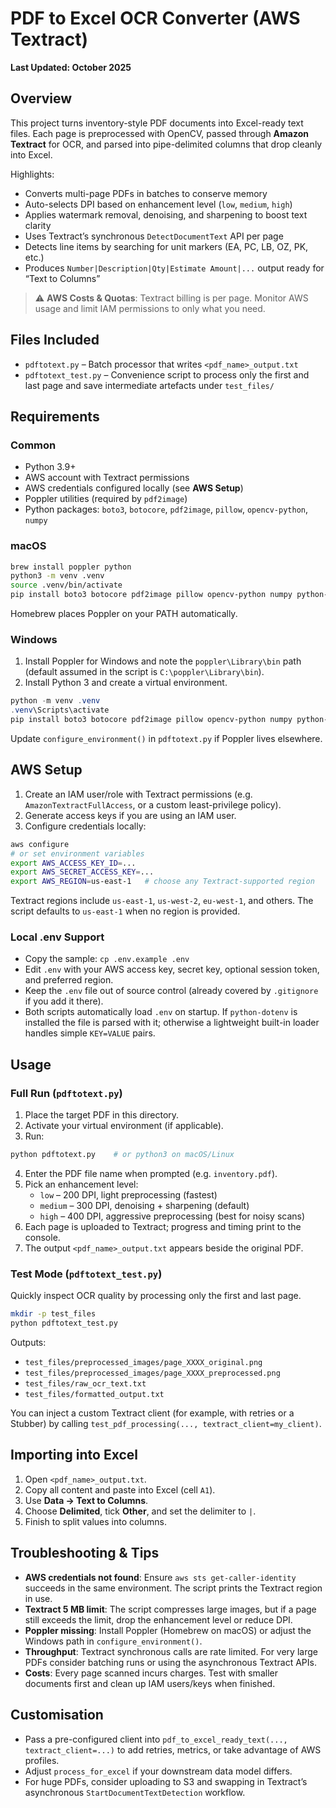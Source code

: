# PDF to Excel OCR Converter (AWS Textract)

**Last Updated: October 2025**

## Overview

This project turns inventory-style PDF documents into Excel-ready text files. Each page is preprocessed with OpenCV, passed through **Amazon Textract** for OCR, and parsed into pipe-delimited columns that drop cleanly into Excel.

Highlights:

- Converts multi-page PDFs in batches to conserve memory
- Auto-selects DPI based on enhancement level (`low`, `medium`, `high`)
- Applies watermark removal, denoising, and sharpening to boost text clarity
- Uses Textract’s synchronous `DetectDocumentText` API per page
- Detects line items by searching for unit markers (EA, PC, LB, OZ, PK, etc.)
- Produces `Number|Description|Qty|Estimate Amount|...` output ready for “Text to Columns”

> ⚠️ **AWS Costs & Quotas**: Textract billing is per page. Monitor AWS usage and limit IAM permissions to only what you need.

## Files Included

- `pdftotext.py` – Batch processor that writes `<pdf_name>_output.txt`
- `pdftotext_test.py` – Convenience script to process only the first and last page and save intermediate artefacts under `test_files/`

## Requirements

### Common

- Python 3.9+
- AWS account with Textract permissions
- AWS credentials configured locally (see **AWS Setup**)
- Poppler utilities (required by `pdf2image`)
- Python packages: `boto3`, `botocore`, `pdf2image`, `pillow`, `opencv-python`, `numpy`

### macOS

```bash
brew install poppler python
python3 -m venv .venv
source .venv/bin/activate
pip install boto3 botocore pdf2image pillow opencv-python numpy python-dotenv
```

Homebrew places Poppler on your PATH automatically.

### Windows

1. Install Poppler for Windows and note the `poppler\Library\bin` path (default assumed in the script is `C:\poppler\Library\bin`).
2. Install Python 3 and create a virtual environment.

```powershell
python -m venv .venv
.venv\Scripts\activate
pip install boto3 botocore pdf2image pillow opencv-python numpy python-dotenv
```

Update `configure_environment()` in `pdftotext.py` if Poppler lives elsewhere.

## AWS Setup

1. Create an IAM user/role with Textract permissions (e.g. `AmazonTextractFullAccess`, or a custom least-privilege policy).
2. Generate access keys if you are using an IAM user.
3. Configure credentials locally:

```bash
aws configure
# or set environment variables
export AWS_ACCESS_KEY_ID=...
export AWS_SECRET_ACCESS_KEY=...
export AWS_REGION=us-east-1   # choose any Textract-supported region
```

Textract regions include `us-east-1`, `us-west-2`, `eu-west-1`, and others. The script defaults to `us-east-1` when no region is provided.

### Local .env Support

- Copy the sample: `cp .env.example .env`
- Edit `.env` with your AWS access key, secret key, optional session token, and preferred region.
- Keep the `.env` file out of source control (already covered by `.gitignore` if you add it there).
- Both scripts automatically load `.env` on startup. If `python-dotenv` is installed the file is parsed with it; otherwise a lightweight built-in loader handles simple `KEY=VALUE` pairs.

## Usage

### Full Run (`pdftotext.py`)

1. Place the target PDF in this directory.
2. Activate your virtual environment (if applicable).
3. Run:

```bash
python pdftotext.py    # or python3 on macOS/Linux
```

4. Enter the PDF file name when prompted (e.g. `inventory.pdf`).
5. Pick an enhancement level:
   - `low` – 200 DPI, light preprocessing (fastest)
   - `medium` – 300 DPI, denoising + sharpening (default)
   - `high` – 400 DPI, aggressive preprocessing (best for noisy scans)
6. Each page is uploaded to Textract; progress and timing print to the console.
7. The output `<pdf_name>_output.txt` appears beside the original PDF.

### Test Mode (`pdftotext_test.py`)

Quickly inspect OCR quality by processing only the first and last page.

```bash
mkdir -p test_files
python pdftotext_test.py
```

Outputs:

- `test_files/preprocessed_images/page_XXXX_original.png`
- `test_files/preprocessed_images/page_XXXX_preprocessed.png`
- `test_files/raw_ocr_text.txt`
- `test_files/formatted_output.txt`

You can inject a custom Textract client (for example, with retries or a Stubber) by calling `test_pdf_processing(..., textract_client=my_client)`.

## Importing into Excel

1. Open `<pdf_name>_output.txt`.
2. Copy all content and paste into Excel (cell `A1`).
3. Use **Data → Text to Columns**.
4. Choose **Delimited**, tick **Other**, and set the delimiter to `|`.
5. Finish to split values into columns.

## Troubleshooting & Tips

- **AWS credentials not found**: Ensure `aws sts get-caller-identity` succeeds in the same environment. The script prints the Textract region in use.
- **Textract 5 MB limit**: The script compresses large images, but if a page still exceeds the limit, drop the enhancement level or reduce DPI.
- **Poppler missing**: Install Poppler (Homebrew on macOS) or adjust the Windows path in `configure_environment()`.
- **Throughput**: Textract synchronous calls are rate limited. For very large PDFs consider batching runs or using the asynchronous Textract APIs.
- **Costs**: Every page scanned incurs charges. Test with smaller documents first and clean up IAM users/keys when finished.

## Customisation

- Pass a pre-configured client into `pdf_to_excel_ready_text(..., textract_client=...)` to add retries, metrics, or take advantage of AWS profiles.
- Adjust `process_for_excel` if your downstream data model differs.
- For huge PDFs, consider uploading to S3 and swapping in Textract’s asynchronous `StartDocumentTextDetection` workflow.
